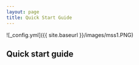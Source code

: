 ```yaml
---
layout: page
title: Quick Start Guide
---
```



![_config.yml]({{ site.baseurl }}/images/mss1.PNG)


## Quick start guide
